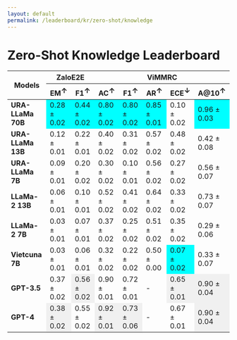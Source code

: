 ```yaml
---
layout: default
permalink: /leaderboard/kr/zero-shot/knowledge
---
```

# Zero-Shot Knowledge Leaderboard

<table class="table table-bordered table-sm w-100 dtHorizontalTable" cellspacing="0">
<thead>
<tr>
<th rowspan="2" class="text-center align-middle"><b>Models</b></th>
<th colspan="2" class="text-center"><b>ZaloE2E</b></th>
<th colspan="5" class="text-center"><b>ViMMRC</b></th>
</tr>
<tr>
<th class="text-center"><b>EM<span style="vertical-align: super;">↑</span></b></th>
<th class="text-center"><b>F1<span style="vertical-align: super;">↑</span></b></th>
<th class="text-center"><b>AC<span style="vertical-align: super;">↑</span></b></th>
<th class="text-center"><b>F1<span style="vertical-align: super;">↑</span></b></th>
<th class="text-center"><b>AR<span style="vertical-align: super;">↑</span></b></th>
<th class="text-center"><b>ECE<span style="vertical-align: super;">↓</span></b></th>
<th class="text-center"><b>A@10<span style="vertical-align: super;">↑</span></b></th>
</tr>
</thead>
<tbody>
<tr>
<td class="text-center"><b>URA-LLaMa 70B</b></td>
<td class="text-center" style="background-color: cyan;">0.28 ± 0.02</td>
<td class="text-center" style="background-color: cyan;">0.44 ± 0.02</td>
<td class="text-center" style="background-color: cyan;">0.80 ± 0.02</td>
<td class="text-center" style="background-color: cyan;">0.80 ± 0.02</td>
<td class="text-center" style="background-color: cyan;">0.85 ± 0.01</td>
<td class="text-center">0.10 ± 0.02</td>
<td class="text-center" style="background-color: cyan;">0.96 ± 0.03</td>
</tr>
<tr>
<td class="text-center"><b>URA-LLaMa 13B</b></td>
<td class="text-center">0.12 ± 0.01</td>
<td class="text-center">0.22 ± 0.01</td>
<td class="text-center">0.40 ± 0.02</td>
<td class="text-center">0.31 ± 0.02</td>
<td class="text-center">0.57 ± 0.02</td>
<td class="text-center">0.48 ± 0.02</td>
<td class="text-center">0.42 ± 0.08</td>
</tr>
<tr>
<td class="text-center"><b>URA-LLaMa 7B</b></td>
<td class="text-center">0.09 ± 0.01</td>
<td class="text-center">0.20 ± 0.02</td>
<td class="text-center">0.30 ± 0.02</td>
<td class="text-center">0.10 ± 0.01</td>
<td class="text-center">0.56 ± 0.02</td>
<td class="text-center">0.27 ± 0.02</td>
<td class="text-center">0.56 ± 0.07</td>
</tr>
<tr>
<td class="text-center"><b>LLaMa-2 13B</b></td>
<td class="text-center">0.06 ± 0.01</td>
<td class="text-center">0.10 ± 0.01</td>
<td class="text-center">0.52 ± 0.02</td>
<td class="text-center">0.41 ± 0.02</td>
<td class="text-center">0.64 ± 0.02</td>
<td class="text-center">0.33 ± 0.02</td>
<td class="text-center">0.73 ± 0.07</td>
</tr>
<tr>
<td class="text-center"><b>LLaMa-2 7B</b></td>
<td class="text-center">0.03 ± 0.01</td>
<td class="text-center">0.07 ± 0.01</td>
<td class="text-center">0.37 ± 0.02</td>
<td class="text-center">0.25 ± 0.02</td>
<td class="text-center">0.51 ± 0.02</td>
<td class="text-center">0.35 ± 0.02</td>
<td class="text-center">0.29 ± 0.06</td>
</tr>
<tr>
<td class="text-center"><b>Vietcuna 7B</b></td>
<td class="text-center">0.03 ± 0.01</td>
<td class="text-center">0.06 ± 0.01</td>
<td class="text-center">0.32 ± 0.02</td>
<td class="text-center">0.22 ± 0.02</td>
<td class="text-center">0.50 ± 0.00</td>
<td class="text-center" style="background-color: cyan;">0.07 ± 0.02</td>
<td class="text-center">0.33 ± 0.07</td>
</tr>
<tr>
<td class="text-center"><b>GPT-3.5</b></td>
<td class="text-center">0.37 ± 0.02</td>
<td class="text-center" style="background-color: #f0f0f0;">0.56 ± 0.02</td>
<td class="text-center">0.90 ± 0.01</td>
<td class="text-center">0.72 ± 0.01</td>
<td class="text-center">-</td>
<td class="text-center" style="background-color: #f0f0f0;">0.65 ± 0.01</td>
<td class="text-center" style="background-color: #f0f0f0;">0.90 ± 0.04</td>
</tr>
<tr>
<td class="text-center"><b>GPT-4</b></td>
<td class="text-center" style="background-color: #f0f0f0;">0.38 ± 0.02</td>
<td class="text-center">0.55 ± 0.02</td>
<td class="text-center" style="background-color: #f0f0f0;">0.92 ± 0.01</td>
<td class="text-center" style="background-color: #f0f0f0;">0.73 ± 0.06</td>
<td class="text-center">-</td>
<td class="text-center">0.67 ± 0.01</td>
<td class="text-center" style="background-color: #f0f0f0;">0.90 ± 0.04</td>
</tr>
</tbody>
</table>
